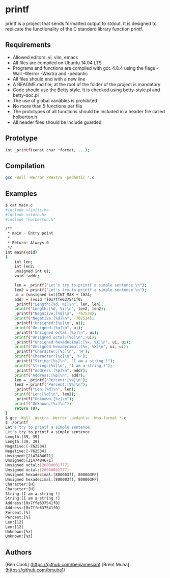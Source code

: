 # printf

printf is a project that sends formatted output to stdout. It is designed to replicate the functionality of the C standard library function printf.

## Requirements

* Allowed editors: vi, vim, emacs
* All files are compiled on Ubuntu 14.04 LTS
* Programs and functions are compiled with gcc 4.8.4 using the flags -Wall -Werror -Wextra and -pedantic
* All files should end with a new line
* A README.md file, at the root of the folder of the project is mandatory
* Code should use the Betty style. It is checked using betty-style.pl and betty-doc.pl
* The use of global variables is prohibited
* No more than 5 functions per file
* The prototypes of all functions should be included in a header file called holberton.h
* All header files should be include guarded

## Prototype

```bash
int _printf(const char *format, ...);
```

## Compilation

```bash
gcc -Wall -Werror -Wextra -pedantic *.c
```

## Examples

```bash
$ cat main.c
#include <limits.h>
#include <stdio.h>
#include "holberton.h"

/**
 * main - Entry point
 *
 * Return: Always 0
 */
int main(void)
{
    int len;
    int len2;
    unsigned int ui;
    void *addr;

    len = _printf("Let's try to printf a simple sentence.\n");
    len2 = printf("Let's try to printf a simple sentence.\n");
    ui = (unsigned int)INT_MAX + 1024;
    addr = (void *)0x7ffe637541f0;
    _printf("Length:[%d, %i]\n", len, len);
    printf("Length:[%d, %i]\n", len2, len2);
    _printf("Negative:[%d]\n", -762534);
    printf("Negative:[%d]\n", -762534);
    _printf("Unsigned:[%u]\n", ui);
    printf("Unsigned:[%u]\n", ui);
    _printf("Unsigned octal:[%o]\n", ui);
    printf("Unsigned octal:[%o]\n", ui);
    _printf("Unsigned hexadecimal:[%x, %X]\n", ui, ui);
    printf("Unsigned hexadecimal:[%x, %X]\n", ui, ui);
    _printf("Character:[%c]\n", 'H');
    printf("Character:[%c]\n", 'H');
    _printf("String:[%s]\n", "I am a string !");
    printf("String:[%s]\n", "I am a string !");
    _printf("Address:[%p]\n", addr);
    printf("Address:[%p]\n", addr);
    len = _printf("Percent:[%%]\n");
    len2 = printf("Percent:[%%]\n");
    _printf("Len:[%d]\n", len);
    printf("Len:[%d]\n", len2);
    _printf("Unknown:[%z]\n");
    printf("Unknown:[%z]\n");
    return (0);
}
$ gcc -Wall -Wextra -Werror -pedantic -Wno-format *.c
$ ./printf
Let's try to printf a simple sentence.
Let's try to printf a simple sentence.
Length:[39, 39]
Length:[39, 39]
Negative:[-762534]
Negative:[-762534]
Unsigned:[2147484671]
Unsigned:[2147484671]
Unsigned octal:[20000001777]
Unsigned octal:[20000001777]
Unsigned hexadecimal:[800003ff, 800003FF]
Unsigned hexadecimal:[800003ff, 800003FF]
Character:[H]
Character:[H]
String:[I am a string !]
String:[I am a string !]
Address:[0x7ffe637541f0]
Address:[0x7ffe637541f0]
Percent:[%]
Percent:[%]
Len:[12]
Len:[12]
Unknown:[%z]
Unknown:[%z]
```

## Authors

[Ben Cook]
(https://github.com/benjamesian)
[Brent Muha]
(https://github.com/bmuha1)
